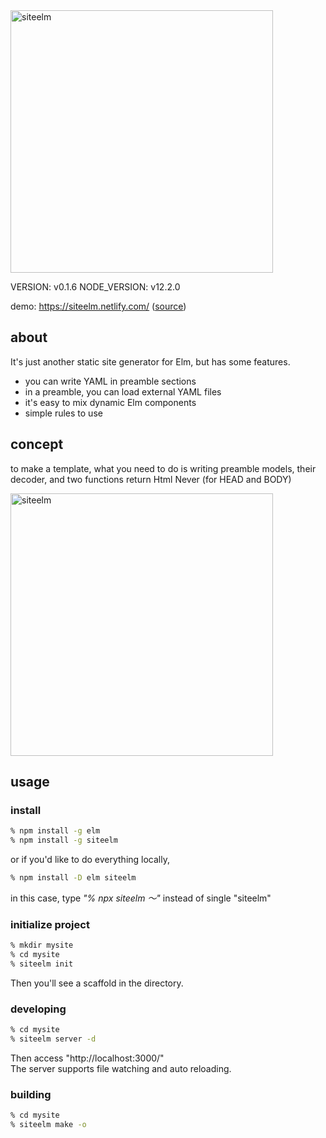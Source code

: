 <img src='https://github.com/nikueater/siteelm/raw/master/res/img/siteelm.svg?sanitize=true' width='420' alt='siteelm'>


VERSION: v0.1.6
NODE_VERSION: v12.2.0

demo: https://siteelm.netlify.com/ ([source](/res/scaffold/basic))

## about
It's just another static site generator for Elm, but has some features.

- you can write YAML in preamble sections 
- in a preamble, you can load external YAML files
- it's easy to mix dynamic Elm components
- simple rules to use

## concept
to make a template, what you need to do is writing preamble models, their decoder, and two functions return Html Never (for HEAD and BODY)

<img src='https://github.com/nikueater/siteelm/raw/master/res/img/about.svg?sanitize=true' width='420' alt='siteelm'>


## usage
### install
```sh
% npm install -g elm
% npm install -g siteelm
```
or if you'd like to do everything locally,
```sh
% npm install -D elm siteelm
```
in this case, type _"% npx siteelm 〜"_ instead of single "siteelm" 

### initialize project
```sh
% mkdir mysite
% cd mysite
% siteelm init
```
Then you'll see a scaffold in the directory.


### developing
```sh
% cd mysite
% siteelm server -d
```
Then access "http://localhost:3000/"  
The server supports file watching and auto reloading.

### building
```sh
% cd mysite
% siteelm make -o
```
